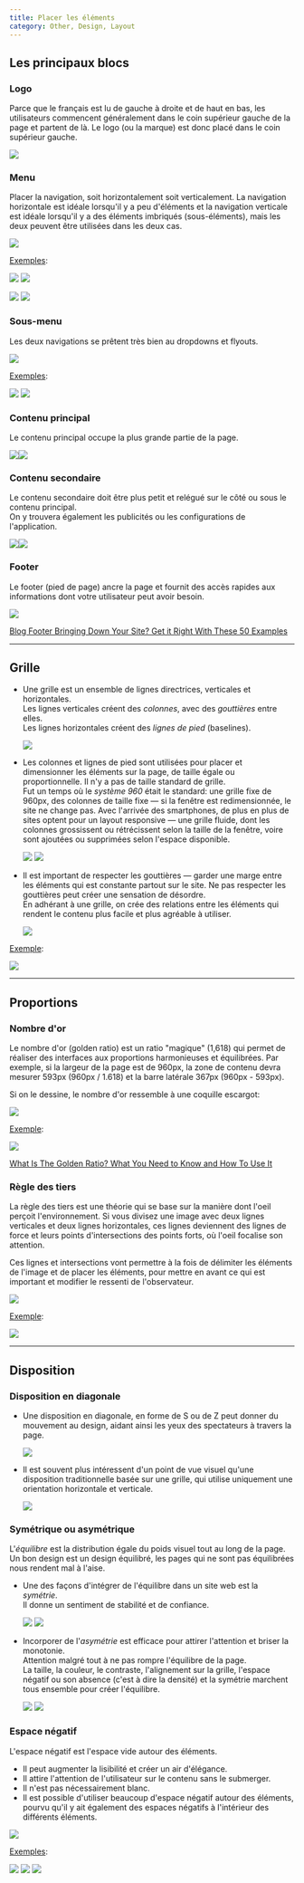 ```yaml
---
title: Placer les éléments
category: Other, Design, Layout
---
```


## Les principaux blocs

### Logo

Parce que le français est lu de gauche à droite et de haut en bas, les utilisateurs commencent généralement dans le coin supérieur gauche de la page et partent de là. Le logo (ou la marque) est donc placé dans le coin supérieur gauche.

![](https://i.imgur.com/yBhpClR.png)

### Menu

Placer la navigation, soit horizontalement soit verticalement.
La navigation horizontale est idéale lorsqu'il y a peu d'éléments et la navigation verticale est idéale lorsqu'il y a des éléments imbriqués (sous-éléments), mais les deux peuvent être utilisées dans les deux cas.

![](https://i.imgur.com/vVcQSxM.png)

<ins>Exemples</ins>:

![](https://i.imgur.com/c0ssNJOm.png)
![](https://i.imgur.com/YW0DBVxm.png)

![](https://i.imgur.com/IVnfPXdm.png)
![](https://i.imgur.com/8lwUcVLm.png)

### Sous-menu

Les deux navigations se prêtent très bien au dropdowns et flyouts.

![](https://i.imgur.com/8nO4h6m.png)

<ins>Exemples</ins>:

![](https://i.imgur.com/Sk5rwGzm.png)
![](https://i.imgur.com/ZJu3JOUm.png)

### Contenu principal

Le contenu principal occupe la plus grande partie de la page.

![](https://i.imgur.com/2BOsiLW.png)![](https://i.imgur.com/wrZmG4P.png)

### Contenu secondaire

Le contenu secondaire doit être plus petit et relégué sur le côté ou sous le contenu principal.  
On y trouvera également les publicités ou les configurations de l'application.

![](https://i.imgur.com/QXYeJUx.png)![](https://i.imgur.com/eVXOQJw.png)

### Footer

Le footer (pied de page) ancre la page et fournit des accès rapides aux informations dont votre utilisateur peut avoir besoin.

![](https://i.imgur.com/jDEMitu.png)

[Blog Footer Bringing Down Your Site? Get it Right With These 50 Examples](https://www.canva.com/learn/footer-design/)

---

## Grille

* Une grille est un ensemble de lignes directrices, verticales et horizontales.  
  Les lignes verticales créent des *colonnes*, avec des *gouttières* entre elles.  
  Les lignes horizontales créent des *lignes de pied* (baselines).

  ![](https://imgur.com/zvANQZX.png)

* Les colonnes et lignes de pied sont utilisées pour placer et dimensionner les éléments sur la page, de taille égale ou proportionnelle.
  Il n'y a pas de taille standard de grille.  
  Fut un temps où le *système 960* était le standard: une grille fixe de 960px, des colonnes de taille fixe — si la fenêtre est redimensionnée, le site ne change pas. Avec l'arrivée des smartphones, de plus en plus de sites optent pour un layout responsive — une grille fluide, dont les colonnes grossissent ou rétrécissent selon la taille de la fenêtre, voire sont ajoutées ou supprimées selon l'espace disponible.

  ![](https://i.imgur.com/WWyJTVqm.png)
  ![](https://i.imgur.com/xLKtEDkm.png)

* Il est important de respecter les gouttières — garder une marge entre les éléments qui est constante partout sur le site. Ne pas respecter les gouttières peut créer une sensation de désordre.   
  En adhérant à une grille, on crée des relations entre les éléments qui rendent le contenu plus facile et plus agréable à utiliser.

  ![](https://i.imgur.com/Zo5eOm2.jpg)

<ins>Exemple</ins>:

![](https://i.imgur.com/qgIpOqJl.png)

---

## Proportions

### Nombre d'or

Le nombre d'or (golden ratio) est un ratio "magique" (1,618) qui permet de réaliser des interfaces aux proportions harmonieuses et équilibrées. Par exemple, si la largeur de la page est de 960px, la zone de contenu devra mesurer 593px (960px / 1.618) et la barre latérale 367px (960px - 593px).

Si on le dessine, le nombre d'or ressemble à une coquille escargot:

![](https://i.imgur.com/zK9wvlU.png)

<ins>Exemple</ins>:

![](https://i.imgur.com/Z0ymLtI.jpg)

[What Is The Golden Ratio? What You Need to Know and How To Use It](https://www.canva.com/learn/what-is-the-golden-ratio/)

### Règle des tiers

La règle des tiers est une théorie qui se base sur la manière dont l'oeil perçoit l'environnement. Si vous divisez une image avec deux lignes verticales et deux lignes horizontales, ces lignes deviennent des lignes de force et leurs points d'intersections des points forts, où l'oeil focalise son attention.

Ces lignes et intersections vont permettre à la fois de délimiter les éléments de l'image et de placer les éléments, pour mettre en avant ce qui est important et modifier le ressenti de l'observateur.

![](https://i.imgur.com/vf4YVtbl.jpg)

<ins>Exemple</ins>:

![](https://i.imgur.com/IjdE37bl.jpg)

---

## Disposition

### Disposition en diagonale

* Une disposition en diagonale, en forme de S ou de Z peut donner du mouvement au design, aidant ainsi les yeux des spectateurs à travers la page.

  ![](https://i.imgur.com/Fw0d94Rl.png)

* Il est souvent plus intéressent d'un point de vue visuel qu'une disposition traditionnelle basée sur une grille, qui utilise uniquement une orientation horizontale et verticale.

  ![](https://i.imgur.com/UmD1r3Wl.jpg)

### Symétrique ou asymétrique

L'*équilibre* est la distribution égale du poids visuel tout au long de la page.  
Un bon design est un design équilibré, les pages qui ne sont pas équilibrées nous rendent mal à l'aise.

* Une des façons d'intégrer de l'équilibre dans un site web est la *symétrie*.  
  Il donne un sentiment de stabilité et de confiance.

  ![](https://i.imgur.com/eBjw5FPm.png)
  ![](https://i.imgur.com/9feqkp7m.png)

* Incorporer de l'*asymétrie* est efficace pour attirer l'attention et briser la monotonie.  
  Attention malgré tout à ne pas rompre l'équilibre de la page.  
  La taille, la couleur, le contraste, l'alignement sur la grille, l'espace négatif ou son absence (c'est à dire la densité) et la symétrie marchent tous ensemble pour créer l'équilibre.

  ![](https://i.imgur.com/vXRlIZ9m.png)
  ![](https://i.imgur.com/xGe838im.png)

### Espace négatif

L'espace négatif est l'espace vide autour des éléments.

* Il peut augmenter la lisibilité et créer un air d'élégance.
* Il attire l'attention de l'utilisateur sur le contenu sans le submerger.
* Il n'est pas nécessairement blanc.
* Il est possible d'utiliser beaucoup d'espace négatif autour des éléments, pourvu qu'il y ait également des espaces négatifs à l'intérieur des différents éléments.

![](https://i.imgur.com/7jvMcxyl.png)

<ins>Exemples</ins>:

![](https://i.imgur.com/7s4d8nYl.jpg)
![](https://i.imgur.com/4tMvyqnl.png)
![](https://i.imgur.com/82PoU2Jl.jpg)